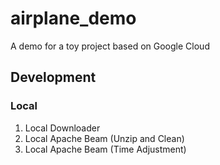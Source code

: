 # airplane_demo
A demo for a toy project based on Google Cloud

## Development

### Local

 1. Local Downloader
 2. Local Apache Beam (Unzip and Clean)
 3. Local Apache Beam (Time Adjustment)